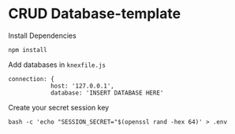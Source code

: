# CRUD Database-template

Install Dependencies

```
npm install
```

Add databases in `knexfile.js`

```
connection: {
            host: '127.0.0.1',
            database: 'INSERT DATABASE HERE'
```

Create your secret session key


```
bash -c 'echo "SESSION_SECRET="$(openssl rand -hex 64)' > .env
```
